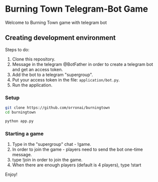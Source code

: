 # Burning Town Telegram-Bot Game

Welcome to Burning Town game with telegram bot

## Creating development environment
Steps to do:
1. Clone this repository.
2. Message in the telegram @BotFather in order to create a telegram bot and get an access token.
3. Add the bot to a telegram "supergroup".
4. Put your access token in the file: `application/bot.py`.
5. Run the application.

### Setup
```bash
git clone https://github.com/orronai/burningtown
cd burningtown

python app.py
```

### Starting a game
1. Type in the "supergroup" chat - !game.
2. In order to join the game - players need to send the bot one-time message.
3. type !join in order to join the game.
4. When there are enough players (default is 4 players), type !start

Enjoy!
